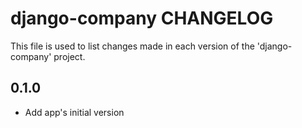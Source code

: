 # django-company CHANGELOG

This file is used to list changes made in each version of the 'django-company' project.

## 0.1.0

- Add app's initial version